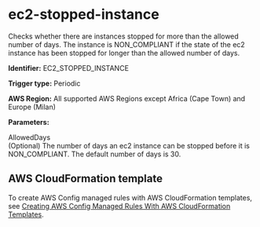 # ec2\-stopped\-instance<a name="ec2-stopped-instance"></a>

Checks whether there are instances stopped for more than the allowed number of days\. The instance is NON\_COMPLIANT if the state of the ec2 instance has been stopped for longer than the allowed number of days\.

**Identifier:** EC2\_STOPPED\_INSTANCE

**Trigger type:** Periodic

**AWS Region:** All supported AWS Regions except Africa \(Cape Town\) and Europe \(Milan\)

**Parameters:**

AllowedDays  
\(Optional\) The number of days an ec2 instance can be stopped before it is NON\_COMPLIANT\. The default number of days is 30\.

## AWS CloudFormation template<a name="w22aac11c29c17d133c15"></a>

To create AWS Config managed rules with AWS CloudFormation templates, see [Creating AWS Config Managed Rules With AWS CloudFormation Templates](aws-config-managed-rules-cloudformation-templates.md)\.